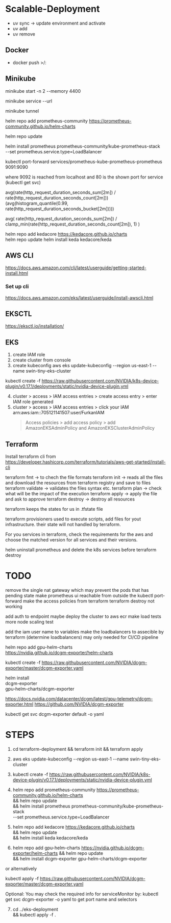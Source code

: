 # Scalable-Deployment


* uv sync -> update environment and activate
* uv add <package name>
* uv remove <package name>


## Docker

* docker push <user name>>/<image name>:<tagname>

## Minikube

minikube start -n 2 --memory 4400

minikube service <service-name> --url 

minikube tunnel

helm repo add prometheus-community https://prometheus-community.github.io/helm-charts

helm repo update

helm install prometheus prometheus-community/kube-prometheus-stack \
  --set prometheus.service.type=LoadBalancer  

kubectl port-forward services/prometheus-kube-prometheus-prometheus 9091:9090

where 9092 is reached from localhost and 80 is the shown port for service (kubectl get svc)

avg(rate(http_request_duration_seconds_sum[2m]) / rate(http_request_duration_seconds_count[2m]))
(avg(histogram_quantile(0.99, rate(http_request_duration_seconds_bucket[2m]))))

avg(
  rate(http_request_duration_seconds_sum[2m])
  /
  clamp_min(rate(http_request_duration_seconds_count[2m]), 1)
)

helm repo add kedacore https://kedacore.github.io/charts  
helm repo update
helm install keda kedacore/keda


## AWS CLI

https://docs.aws.amazon.com/cli/latest/userguide/getting-started-install.html

### Set up cli
https://docs.aws.amazon.com/eks/latest/userguide/install-awscli.html

## EKSCTL 

https://eksctl.io/installation/




## EKS

1. create IAM role
2. create cluster from console
3. create kubeconfig
aws eks update-kubeconfig --region us-east-1 --name swin-tiny-eks-cluster

 kubectl create -f https://raw.githubusercontent.com/NVIDIA/k8s-device-plugin/v0.17.1/deployments/static/nvidia-device-plugin.yml

4. cluster > access > IAM access entries > create access entry > enter IAM role generated
5. cluster > access > IAM access entries > click your IAM arn:aws:iam::705121141507:user/FurkanIAM 
      > Access policies > add access policy > add AmazonEKSAdminPolicy and AmazonEKSClusterAdminPolicy


## Terraform

Install terraform cli from
  https://developer.hashicorp.com/terraform/tutorials/aws-get-started/install-cli

terraform fmt -> to chech the file formats
terraform init -> reads all the files and download the resources from terraform registry and save to files
terraform validate -> validates the files syntax etc.
terraform plan -> check what will be the impact of the execution
terraform apply -> apply the file and ask to approve
terraform destroy -> destroy all resources

terraform keeps the states for us in .tfstate file

terraform provisioners used to execute scripts, add files for yout infrastructure. their state will not handled by terraform.

For you services in terraform, check the requirements for the aws and choose the matched version for all services and their versions.

helm uninstall prometheus and delete the k8s services before terraform destroy

# TODO
remove the single nat gateway which may prevent the pods that has pending state
make prometheus ui reachable from outside the kubectl port-forward
make the access policies from terraform
terraform destroy not working

add auth to endpoint
maybe deploy the cluster to aws ecr
make load tests more
node scaling test

add the iam user name to variables
make the loadbalancers to assecible by terraform (determine loadbalancers) may only needed for CI/CD pipeline

helm repo add gpu-helm-charts \
  https://nvidia.github.io/dcgm-exporter/helm-charts

  kubectl create -f https://raw.githubusercontent.com/NVIDIA/dcgm-exporter/master/dcgm-exporter.yaml

helm install \
    dcgm-exporter \
    gpu-helm-charts/dcgm-exporter

https://docs.nvidia.com/datacenter/dcgm/latest/gpu-telemetry/dcgm-exporter.html
https://github.com/NVIDIA/dcgm-exporter 

kubectl get svc dcgm-exporter default -o yaml



# STEPS

1. cd terraform-deployment && terraform init && terraform apply

2. aws eks update-kubeconfig --region us-east-1 --name swin-tiny-eks-cluster

3.  kubectl create -f https://raw.githubusercontent.com/NVIDIA/k8s-device-plugin/v0.17.1/deployments/static/nvidia-device-plugin.yml

4. helm repo add prometheus-community https://prometheus-community.github.io/helm-charts \
  && helm repo update \
  && helm install prometheus prometheus-community/kube-prometheus-stack \
  --set prometheus.service.type=LoadBalancer

5. helm repo add kedacore https://kedacore.github.io/charts \
  && helm repo update \
  && helm install keda kedacore/keda

6. helm repo add gpu-helm-charts https://nvidia.github.io/dcgm-exporter/helm-charts
  && helm repo update \
  && helm install dcgm-exporter gpu-helm-charts/dcgm-exporter

  or alternatively

  kubectl apply -f https://raw.githubusercontent.com/NVIDIA/dcgm-exporter/master/dcgm-exporter.yaml

  Optional: You may check the required info for serviceMonitor by:
    kubectl get svc dcgm-exporter -o yaml
    to get port name and selectors

7. cd ../eks-deployment \
  && kubectl apply -f .



